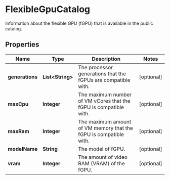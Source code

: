 

# FlexibleGpuCatalog

Information about the flexible GPU (fGPU) that is available in the public catalog.

## Properties

| Name | Type | Description | Notes |
|------------ | ------------- | ------------- | -------------|
|**generations** | **List&lt;String&gt;** | The processor generations that the fGPUs are compatible with. |  [optional] |
|**maxCpu** | **Integer** | The maximum number of VM vCores that the fGPU is compatible with. |  [optional] |
|**maxRam** | **Integer** | The maximum amount of VM memory that the fGPU is compatible with. |  [optional] |
|**modelName** | **String** | The model of fGPU. |  [optional] |
|**vram** | **Integer** | The amount of video RAM (VRAM) of the fGPU. |  [optional] |




